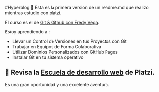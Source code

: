 #Hyperblog  🧠
Esta es la primera version de un readme.md que realizo mientras estudio con platzi.

El curso es el de [Git & Github con Fredy Vega](http://https://platzi.com/cursos/git-github/ "Git & Github con Fredy Vega").

Estoy aprendiendo a :
- Llevar un Control de Versiones en tus Proyectos con Git
- Trabajar en Equipos de Forma Colaborativa
- Utilizar Dominios Personalizados con GitHub Pages
- Instalar Git en tu sistema operativo

##   💚 Revisa la  [Escuela de desarrollo web](http://https://platzi.com/escuela/escuela-web/ "Escuela de desarrollo web") de Platzi. 
Es una gran oportunidad y una excelente aventura.
